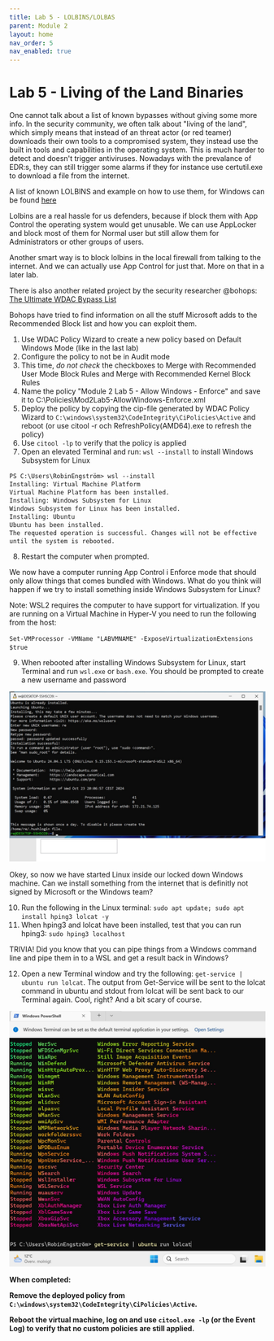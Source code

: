 ```yaml
---
title: Lab 5 - LOLBINS/LOLBAS
parent: Module 2
layout: home
nav_order: 5
nav_enabled: true
---
```



# Lab 5 - Living of the Land Binaries

One cannot talk about a list of known bypasses without giving some more info. 
In the security community, we often talk about "living of the land", which simply means that instead of an threat actor (or red teamer) downloads their own tools to a compromised system, they instead use the built in tools and capabilities in the operating system. This is much harder to detect and doesn't trigger antiviruses. Nowadays with the prevalance of EDR:s, they can still trigger some alarms if they for instance use certutil.exe to download a file from the internet.

A list of known LOLBINS and example on how to use them, for Windows can be found [here](https://lolbas-project.github.io/)

Lolbins are a real hassle for us defenders, because if block them with App Control the operating system would get unusable.
We can use AppLocker and block most of them for Normal user but still allow them for Administrators or other groups of users.

Another smart way is to block lolbins in the local firewall from talking to the internet. And we can actually use App Control for just that. More on that in a later lab.


There is also another related project by the security researcher @bohops: [The Ultimate WDAC Bypass List](https://github.com/bohops/UltimateWDACBypassList)

Bohops have tried to find information on all the stuff Microsoft adds to the Recommended Block list and how you can exploit them.


1. Use WDAC Policy Wizard to create a new policy based on Default Windows Mode (like in the last lab)
2. Configure the policy to not be in Audit mode
3. This time, *do not check* the checkboxes to Merge with Recommended User Mode Block Rules and Merge with Recommended Kernel Block Rules
4. Name the policy "Module 2 Lab 5 - Allow Windows - Enforce" and save it to C:\Policies\Mod2Lab5-AllowWindows-Enforce.xml
5. Deploy the policy by copying the cip-file generated by WDAC Policy Wizard to `C:\windows\system32\CodeIntegrity\CiPolicies\Active` and reboot (or use citool -r och RefreshPolicy(AMD64).exe to refresh the policy)
6. Use `citool -lp` to verify that the policy is applied
7. Open an elevated Terminal and run: `wsl --install` to install Windows Subsystem for Linux

```
PS C:\Users\RobinEngström> wsl --install
Installing: Virtual Machine Platform
Virtual Machine Platform has been installed.
Installing: Windows Subsystem for Linux
Windows Subsystem for Linux has been installed.
Installing: Ubuntu
Ubuntu has been installed.
The requested operation is successful. Changes will not be effective until the system is rebooted.
```

8. Restart the computer when prompted.

We now have a computer running App Control i Enforce mode that should only allow things that comes bundled with Windows. What do you think will happen if we try to install something inside Windows Subsystem for Linux?

Note: WSL2 requires the computer to have support for virtualization. If you are running on a Virtual Machine in Hyper-V you need to run the following from the host:

`Set-VMProcessor -VMName "LABVMNAME" -ExposeVirtualizationExtensions $true`

9. When rebooted after installing Windows Subsystem for Linux, start Terminal and run `wsl.exe` or `bash.exe`. You should be prompted to create a new username and password

![alt text](/img/mod2-lab5-img1.jpg)

Okey, so now we have started Linux inside our locked down Windows machine. Can we install something from the internet that is definitly not signed by Microsoft or the Windows team?

10. Run the following in the Linux terminal: `sudo apt update; sudo apt install hping3 lolcat -y`
11. When hping3 and lolcat have been installed, test that you can run hping3: `sudo hping3 localhost`

TRIVIA!
Did you know that you can pipe things from a Windows command line and pipe them in to a WSL and get a result back in Windows?

12. Open a new Terminal window and try the following: `get-service | ubuntu run lolcat`. The output from Get-Service will be sent to the lolcat command in ubuntu and stdout from lolcat will be sent back to our Terminal again. Cool, right? And a bit scary of course.

![alt text](/img/mod2-lab5-img2.jpg)


**When completed:**

**Remove the deployed policy from `C:\windows\system32\CodeIntegrity\CiPolicies\Active`.**

**Reboot the virtual machine, log on and use `citool.exe -lp` (or the Event Log) to verify that no custom policies are still applied.**